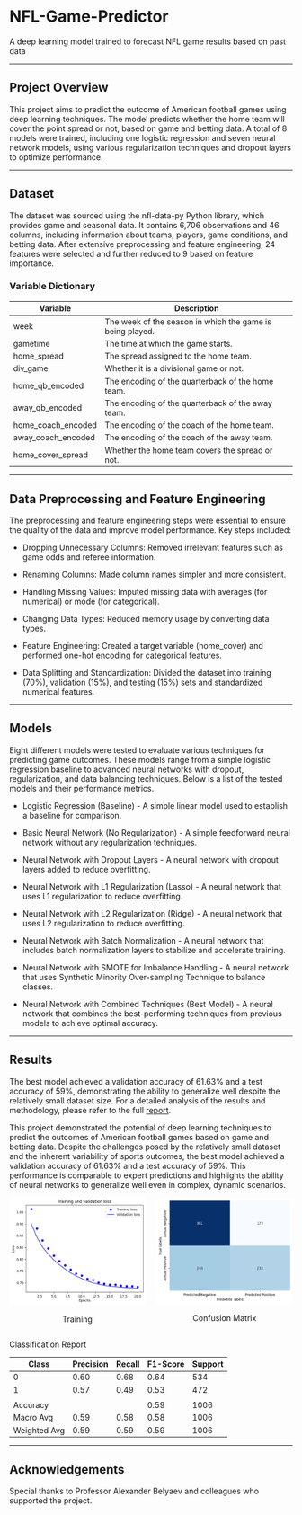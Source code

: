 # NFL-Game-Predictor
A deep learning model trained to forecast NFL game results based on past data

---

## Project Overview

This project aims to predict the outcome of American football games using deep learning techniques. The model predicts whether the home team will cover the point spread or not, based on game and betting data. A total of 8 models were trained, including one logistic regression and seven neural network models, using various regularization techniques and dropout layers to optimize performance.

---

## Dataset

The dataset was sourced using the nfl-data-py Python library, which provides game and seasonal data. It contains 6,706 observations and 46 columns, including information about teams, players, game conditions, and betting data. After extensive preprocessing and feature engineering, 24 features were selected and further reduced to 9 based on feature importance.

### Variable Dictionary
| Variable               | Description                                                       |
|-----------------------|-------------------------------------------------------------------|
| week                  | The week of the season in which the game is being played.           |
| gametime               | The time at which the game starts.                                 |
| home_spread            | The spread assigned to the home team.                              |
| div_game               | Whether it is a divisional game or not.                            |
| home_qb_encoded        | The encoding of the quarterback of the home team.                   |
| away_qb_encoded        | The encoding of the quarterback of the away team.                   |
| home_coach_encoded     | The encoding of the coach of the home team.                         |
| away_coach_encoded     | The encoding of the coach of the away team.                         |
| home_cover_spread      | Whether the home team covers the spread or not.                     |

---

## Data Preprocessing and Feature Engineering

The preprocessing and feature engineering steps were essential to ensure the quality of the data and improve model performance. Key steps included:

- Dropping Unnecessary Columns: Removed irrelevant features such as game odds and referee information.

- Renaming Columns: Made column names simpler and more consistent.

- Handling Missing Values: Imputed missing data with averages (for numerical) or mode (for categorical).

- Changing Data Types: Reduced memory usage by converting data types.

- Feature Engineering: Created a target variable (home_cover) and performed one-hot encoding for categorical features.

- Data Splitting and Standardization: Divided the dataset into training (70%), validation (15%), and testing (15%) sets and standardized numerical features.

---

## Models

Eight different models were tested to evaluate various techniques for predicting game outcomes. These models range from a simple logistic regression baseline to advanced neural networks with dropout, regularization, and data balancing techniques. Below is a list of the tested models and their performance metrics.

- Logistic Regression (Baseline) - A simple linear model used to establish a baseline for comparison.

- Basic Neural Network (No Regularization) - A simple feedforward neural network without any regularization techniques.

- Neural Network with Dropout Layers - A neural network with dropout layers added to reduce overfitting.

- Neural Network with L1 Regularization (Lasso) - A neural network that uses L1 regularization to reduce overfitting.

- Neural Network with L2 Regularization (Ridge) - A neural network that uses L2 regularization to reduce overfitting.

- Neural Network with Batch Normalization - A neural network that includes batch normalization layers to stabilize and accelerate training.

- Neural Network with SMOTE for Imbalance Handling - A neural network that uses Synthetic Minority Over-sampling Technique to balance classes.

- Neural Network with Combined Techniques (Best Model) - A neural network that combines the best-performing techniques from previous models to achieve optimal accuracy.

---

## Results

The best model achieved a validation accuracy of 61.63% and a test accuracy of 59%, demonstrating the ability to generalize well despite the relatively small dataset size.
For a detailed analysis of the results and methodology, please refer to the full [report](report.pdf).

This project demonstrated the potential of deep learning techniques to predict the outcomes of American football games based on game and betting data. Despite the challenges posed by the relatively small dataset and the inherent variability of sports outcomes, the best model achieved a validation accuracy of 61.63% and a test accuracy of 59%. This performance is comparable to expert predictions and highlights the ability of neural networks to generalize well even in complex, dynamic scenarios.

<div style="display: flex; justify-content: center; align-items: center; gap: 20px;">
    <div style="flex: 1; text-align: center;">
        <img src="training.png" alt="Training" width="400"/>
        <p>Training</p>
    </div>
    <div style="flex: 1; text-align: center;">
        <img src="confusion_matrix.png" alt="Confusion Matrix" width="400"/>
        <p>Confusion Matrix</p>
    </div>
</div>

Classification Report

| Class | Precision | Recall | F1-Score | Support |
|------|----------|-------|---------|--------|
| 0    | 0.60     | 0.68  | 0.64    | 534    |
| 1    | 0.57     | 0.49  | 0.53    | 472    |
|      |          |       |         |        |
| Accuracy      |        |       | 0.59    | 1006   |
| Macro Avg     | 0.59   | 0.58  | 0.58    | 1006   |
| Weighted Avg  | 0.59   | 0.59  | 0.59    | 1006   |

---

## Acknowledgements

Special thanks to Professor Alexander Belyaev and colleagues who supported the project.

